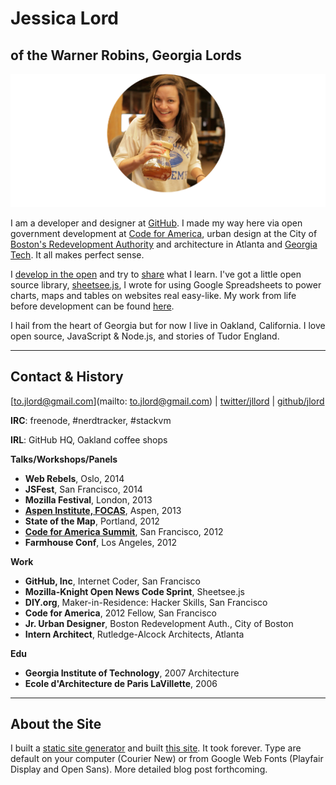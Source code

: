 # Jessica Lord
## of the Warner Robins, Georgia Lords

![chemex](assets/chemex-round.png)

I am a developer and designer at [GitHub](http://www.github.com/about). I made my way here via open government development at [Code for America](http://codeforamerica.org/), urban design at the City of [Boston's Redevelopment Authority](http://www.bostonredevelopmentauthority.org/) and architecture in Atlanta and [Georgia Tech](http://www.coa.gatech.edu/). It all makes perfect sense.

I [develop in the open](http://www.github.com/jlord) and try to [share](/blog) what I learn. I've got a little open source library, [sheetsee.js](http://jlord.github.io/sheetsee.js), I wrote for using Google Spreadsheets to power charts, maps and tables on websites real easy-like. My work from life before development can be found [here](http://jlord.us/hello/).

I hail from the heart of Georgia but for now I live in Oakland, California. I love open source, JavaScript & Node.js, and stories of Tudor England.

---

## Contact & History

[to.jlord@gmail.com](mailto: to.jlord@gmail.com) | [twitter/jllord](http://www.twitter.com/jlord) | [github/jlord](http://www.github.com/jlord)

**IRC**: freenode, #nerdtracker, #stackvm

**IRL**: GitHub HQ, Oakland coffee shops

**Talks/Workshops/Panels**

- **Web Rebels**, Oslo, 2014
- **JSFest**, San Francisco, 2014
- **Mozilla Festival**, London, 2013
- [**Aspen Institute, FOCAS**](http://www.aspeninstitute.org/policy-work/communications-society/FOCAS2013), Aspen, 2013
- **State of the Map**, Portland, 2012
- [**Code for America Summit**](http://www.youtube.com/watch?v=Q76bKK229aM), San Francisco, 2012
- **Farmhouse Conf**, Los Angeles, 2012

**Work**

- **GitHub, Inc**, Internet Coder, San Francisco
- **Mozilla-Knight Open News Code Sprint**, Sheetsee.js
- **DIY.org**, Maker-in-Residence: Hacker Skills, San Francisco
- **Code for America**, 2012 Fellow, San Francisco
- **Jr. Urban Designer**, Boston Redevelopment Auth., City of Boston
- **Intern Architect**, Rutledge-Alcock Architects, Atlanta

**Edu**

- **Georgia Institute of Technology**, 2007 Architecture
- **Ecole d'Architecture de Paris LaVillette**, 2006

---

## About the Site

I built a [static site generator](http://www.github.com/jlord/balrog) and built [this site](http://www.github.com/jlord/jlord.github.io). It took forever. Type are default on your computer (Courier New) or from Google Web Fonts (Playfair Display and Open Sans). More detailed blog post forthcoming.
